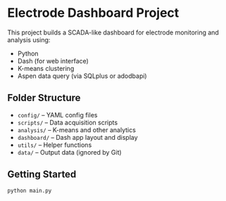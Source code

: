 # Electrode Dashboard Project

This project builds a SCADA-like dashboard for electrode monitoring and analysis using:

- Python
- Dash (for web interface)
- K-means clustering
- Aspen data query (via SQLplus or adodbapi)

## Folder Structure

- `config/` – YAML config files
- `scripts/` – Data acquisition scripts
- `analysis/` – K-means and other analytics
- `dashboard/` – Dash app layout and display
- `utils/` – Helper functions
- `data/` – Output data (ignored by Git)

## Getting Started

```bash
python main.py
```